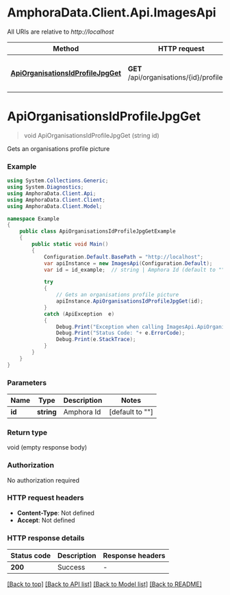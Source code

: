 # AmphoraData.Client.Api.ImagesApi

All URIs are relative to *http://localhost*

Method | HTTP request | Description
------------- | ------------- | -------------
[**ApiOrganisationsIdProfileJpgGet**](ImagesApi.md#apiorganisationsidprofilejpgget) | **GET** /api/organisations/{id}/profile.jpg | Gets an organisations profile picture


<a name="apiorganisationsidprofilejpgget"></a>
# **ApiOrganisationsIdProfileJpgGet**
> void ApiOrganisationsIdProfileJpgGet (string id)

Gets an organisations profile picture

### Example
```csharp
using System.Collections.Generic;
using System.Diagnostics;
using AmphoraData.Client.Api;
using AmphoraData.Client.Client;
using AmphoraData.Client.Model;

namespace Example
{
    public class ApiOrganisationsIdProfileJpgGetExample
    {
        public static void Main()
        {
            Configuration.Default.BasePath = "http://localhost";
            var apiInstance = new ImagesApi(Configuration.Default);
            var id = id_example;  // string | Amphora Id (default to "")

            try
            {
                // Gets an organisations profile picture
                apiInstance.ApiOrganisationsIdProfileJpgGet(id);
            }
            catch (ApiException  e)
            {
                Debug.Print("Exception when calling ImagesApi.ApiOrganisationsIdProfileJpgGet: " + e.Message );
                Debug.Print("Status Code: "+ e.ErrorCode);
                Debug.Print(e.StackTrace);
            }
        }
    }
}
```

### Parameters

Name | Type | Description  | Notes
------------- | ------------- | ------------- | -------------
 **id** | **string**| Amphora Id | [default to &quot;&quot;]

### Return type

void (empty response body)

### Authorization

No authorization required

### HTTP request headers

 - **Content-Type**: Not defined
 - **Accept**: Not defined

### HTTP response details
| Status code | Description | Response headers |
|-------------|-------------|------------------|
| **200** | Success |  -  |

[[Back to top]](#) [[Back to API list]](../README.md#documentation-for-api-endpoints) [[Back to Model list]](../README.md#documentation-for-models) [[Back to README]](../README.md)

